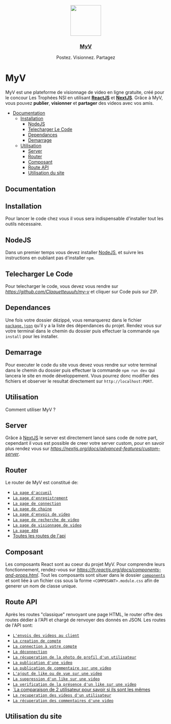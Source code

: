 <p align="center">
  <a href="https://my-v.xyz">
    <img src="https://my-v.xyz/img/logos/logo-gradient.png" height="96">
    <h3 align="center">MyV</h3>
  </a>
</p>

<p align="center">
   Postez. Visionnez. Partagez
</p>

# MyV
MyV est une plateforme de visionnage de video en ligne gratuite, créé pour le concour Les Trophées NSI en utilisant **<a href="https://fr.reactjs.org/">ReactJS</a>** et **<a href="https://nextjs.org/">NextJS</a>**. Grâce à MyV, vous pouvez **publier**, **visionner** et **partager** des videos avec vos amis.

- [Documentation](#documentation)
  - [Installation](#installation)
    - [NodeJS](#nodejs)
    - [Telecharger Le Code](#telecharger-le-code)
    - [Dependances](#dependances)
    - [Demarrage](#demarrage)
  - [Utilisation](#utilisation)
    - [Server](#server)
    - [Router](#router)
    - [Composant](#composant)
    - [Route API](#route-api)
    - [Utilisation du site](#utilisation-du-site)

## Documentation

## Installation
Pour lancer le code chez vous il vous sera indispensable d'installer tout les outils nécessaire.

## NodeJS
Dans un premier temps vous devez installer <a href="https://nodejs.org/en/download/">NodeJS</a>, et suivre les instructions en oubliant pas d'installer `npm`.

## Telecharger Le Code
Pour telecharger le code, vous devez vous rendre sur *https://github.com/Claquetteuuuh/my-v* et cliquer sur Code puis sur ZIP.

## Dependances
Une fois votre dossier dézippé, vous remarquerez dans le fichier <a href="https://github.com/Claquetteuuuh/my-v/blob/main/package.json">`package.json`</a> qu'il y a la liste des dépendances du projet. Rendez vous sur votre terminal dans le chemin du dossier puis effectuer la commande `npm install` pour les installer.

## Demarrage
Pour executer le code du site vous devez vous rendre sur votre terminal dans le chemin du dossier puis effectuer la commande `npm run dev` qui lancera le site en mode développement. Vous pourrez donc modifier des fichiers et observer le resultat directement sur `http://localhost:PORT`.

## Utilisation
Comment utiliser MyV ?

## Server
Grâce à <a href="https://nextjs.org/">NextJS</a> le server est directement lancé sans code de notre part, cependant il vous est possible de creer votre server custom, pour en savoir plus rendez vous sur *https://nextjs.org/docs/advanced-features/custom-server*.

## Router
Le router de MyV est constitué de:
  - <a href="https://github.com/Claquetteuuuh/my-v/blob/main/pages/index.js">`La page d'accueil`</a>
  - <a href="https://github.com/Claquetteuuuh/my-v/blob/main/pages/signup.js">`La page d'enregistrement`</a>
  - <a href="https://github.com/Claquetteuuuh/my-v/blob/main/pages/login.js">`La page de connection`</a>
  - <a href="https://github.com/Claquetteuuuh/my-v/blob/main/pages/channel.js">`La page de chaine`</a>
  - <a href="https://github.com/Claquetteuuuh/my-v/blob/main/pages/post-video.js">`La page d'envois de video`</a>
  - <a href="https://github.com/Claquetteuuuh/my-v/blob/main/pages/research.js">`La page de recherche de video`</a>
  - <a href="https://github.com/Claquetteuuuh/my-v/blob/main/pages/view.js">`La page de visionnage de video`</a>
  - <a href="https://github.com/Claquetteuuuh/my-v/blob/main/pages/404.js">`La page 404`</a>
  - <a href="https://github.com/Claquetteuuuh/my-v/tree/main/pages/api">Toutes les routes de l'<a href="#route-api">api</a></a>

## Composant
Les composants React sont au coeur du projet MyV. Pour comprendre leurs fonctionnement, rendez-vous sur *https://fr.reactjs.org/docs/components-and-props.html*.
Tout les composants sont situer dans le dossier <a href="https://github.com/Claquetteuuuh/my-v/tree/main/components">`components`</a> et sont liée à un fichier css sous la forme `<COMPOSANT>.module.css` afin de generer un nom de classe unique.

## Route API
Après les routes "classique" renvoyant une page HTML, le router offre des routes dédier à l'API et chargé de renvoyer des donnés en JSON.
Les routes de l'API sont:
  - <a href="https://github.com/Claquetteuuuh/my-v/blob/main/pages/api/mongo-stream.js">`L'envois des videos au client`</a>
  - <a href="https://github.com/Claquetteuuuh/my-v/blob/main/pages/api/signup.js">`La creation de compte`</a>
  - <a href="https://github.com/Claquetteuuuh/my-v/blob/main/pages/api/login.js">`La connection à votre compte`</a>
  - <a href="https://github.com/Claquetteuuuh/my-v/blob/main/pages/api/logout.js">`La déconnection`</a>
  - <a href="https://github.com/Claquetteuuuh/my-v/blob/main/pages/api/get-picture.js">`La récuperation de la photo de profil d'un utilisateur`</a>
  - <a href="https://github.com/Claquetteuuuh/my-v/blob/main/pages/api/push-video.js">`La publication d'une video`</a>
  - <a href="https://github.com/Claquetteuuuh/my-v/blob/main/pages/api/add-comment.js">`La publication de commentaire sur une video`</a>
  - <a href="https://github.com/Claquetteuuuh/my-v/blob/main/pages/api/add-view-or-like.js">`L'ajout de like ou de vue sur une video`</a>
  - <a href="https://github.com/Claquetteuuuh/my-v/blob/main/pages/api/dislike.js">`La suppression d'un like sur une video`</a>
  - <a href="https://github.com/Claquetteuuuh/my-v/blob/main/pages/api/has-like.js">`La verification de la présence d'un like sur une video`</a>
  - <a href="https://github.com/Claquetteuuuh/my-v/blob/main/pages/api/isuser.js">`La comparaison de 2 utilisateur pour savoir si ils sont les mêmes</a>
  - <a href="https://github.com/Claquetteuuuh/my-v/blob/main/pages/api/get-video-of.js">`La recuperation des videos d'un utilisateur`</a>
  - <a href="https://github.com/Claquetteuuuh/my-v/blob/main/pages/api/get-comment-of/%5Bpid%5D.js">`La récuperation des commentaires d'une video`</a>

## Utilisation du site
